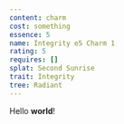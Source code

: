 ```yaml
---
content: charm
cost: something
essence: 5
name: Integrity e5 Charm 1
rating: 5
requires: []
splat: Second Sunrise
trait: Integrity
tree: Radiant
---
```


Hello **world**!
